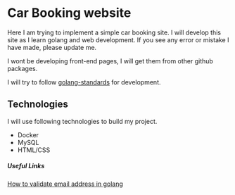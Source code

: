 # Car Booking website

Here I am trying to implement a simple car booking site. I will develop this site as I learn golang and web development. If you see any error or mistake I have made, please update me.

I wont be developing front-end pages, I will get them from other github packages.

I will try to follow [golang-standards](https://github.com/golang-standards/project-layout) for development.

## Technologies

I will use following technologies to build my project.

* Docker
* MySQL
* HTML/CSS

##### Useful Links

[How to validate email address in golang](https://www.socketloop.com/tutorials/golang-validate-email-address-with-regular-expression)
